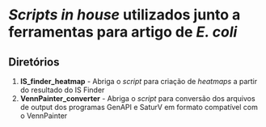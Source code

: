 # _Scripts in house_ utilizados junto a ferramentas para artigo de _E. coli_

## Diretórios
  1. __IS_finder_heatmap__ - Abriga o _script_ para criação de _heatmaps_ a partir do resultado do IS Finder
  2. __VennPainter_converter__ - Abriga o _script_ para conversão dos arquivos de output dos programas GenAPI e SaturV em formato compatível com o VennPainter

